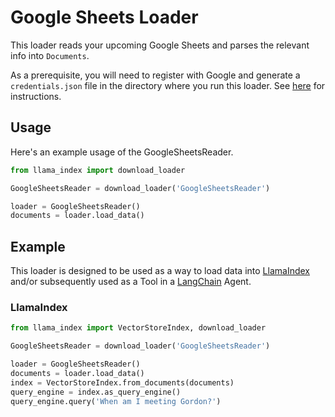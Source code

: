 # Google Sheets Loader

This loader reads your upcoming Google Sheets and parses the relevant info into `Documents`. 

As a prerequisite, you will need to register with Google and generate a `credentials.json` file in the directory where you run this loader. See [here](https://developers.google.com/workspace/guides/create-credentials) for instructions.

## Usage

Here's an example usage of the GoogleSheetsReader.

```python
from llama_index import download_loader

GoogleSheetsReader = download_loader('GoogleSheetsReader')

loader = GoogleSheetsReader()
documents = loader.load_data()
```

## Example

This loader is designed to be used as a way to load data into [LlamaIndex](https://github.com/run-llama/llama_index/tree/main/llama_index) and/or subsequently used as a Tool in a [LangChain](https://github.com/hwchase17/langchain) Agent.

### LlamaIndex

```python
from llama_index import VectorStoreIndex, download_loader

GoogleSheetsReader = download_loader('GoogleSheetsReader')

loader = GoogleSheetsReader()
documents = loader.load_data()
index = VectorStoreIndex.from_documents(documents)
query_engine = index.as_query_engine()
query_engine.query('When am I meeting Gordon?')
```
